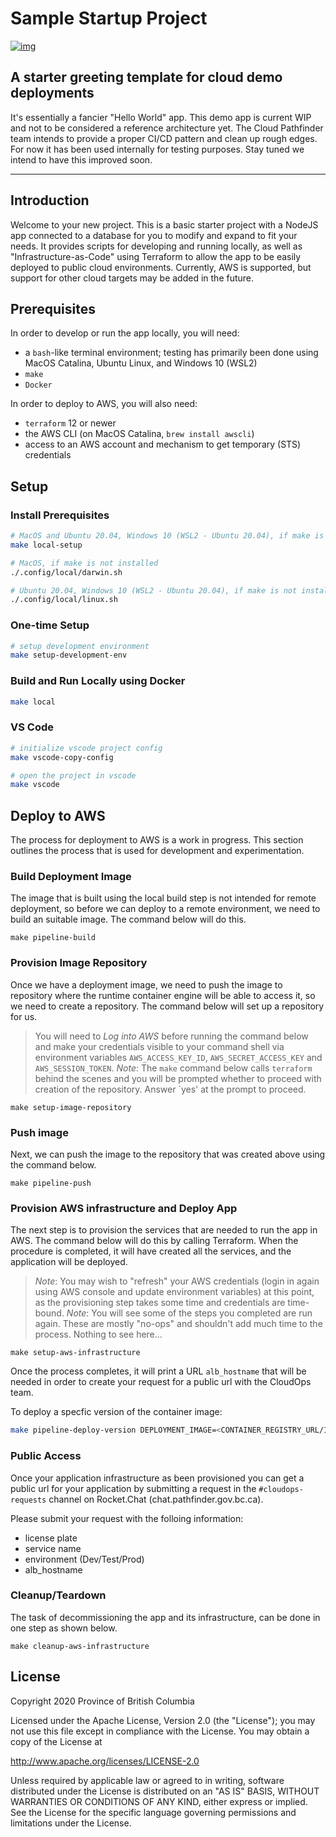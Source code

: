 # Sample Startup Project

[![img](https://img.shields.io/badge/Lifecycle-Experimental-339999)](https://github.com/bcgov/repomountie/blob/master/doc/lifecycle-badges.md)

## A starter greeting template for cloud demo deployments

It's essentially a fancier "Hello World" app. This demo app is current WIP and not to be considered a reference architecture yet. The Cloud Pathfinder team intends to provide a proper CI/CD pattern and clean up rough edges. For now it has been used internally for testing purposes. Stay tuned we intend to have this improved soon.

---

## Introduction

Welcome to your new project. This is a basic starter project with a NodeJS app connected to a database for you to modify and expand to fit your needs. It provides scripts for developing and running locally, as well as "Infrastructure-as-Code" using Terraform to allow the app to be easily deployed to public cloud environments. Currently, AWS is supported, but support for other cloud targets may be added in the future.

## Prerequisites

In order to develop or run the app locally, you will need:

- a `bash`-like terminal environment; testing has primarily been done using MacOS Catalina, Ubuntu Linux, and Windows 10 (WSL2)
- `make`
- `Docker`

In order to deploy to AWS, you will also need:

- `terraform` 12 or newer
- the AWS CLI (on MacOS Catalina, `brew install awscli`)
- access to an AWS account and mechanism to get temporary (STS) credentials

## Setup

### Install Prerequisites

```bash
# MacOS and Ubuntu 20.04, Windows 10 (WSL2 - Ubuntu 20.04), if make is installed
make local-setup
```

```bash
# MacOS, if make is not installed
./.config/local/darwin.sh
```

```bash
# Ubuntu 20.04, Windows 10 (WSL2 - Ubuntu 20.04), if make is not installed
./.config/local/linux.sh
```

### One-time Setup

```bash
# setup development environment
make setup-development-env
```

### Build and Run Locally using Docker

```bash
make local
```

### VS Code

```bash
# initialize vscode project config
make vscode-copy-config
```

```bash
# open the project in vscode
make vscode
```

## Deploy to AWS

The process for deployment to AWS is a work in progress. This section outlines the process that is used for development and experimentation.

### Build Deployment Image

The image that is built using the local build step is not intended for remote deployment, so before we can deploy to a remote environment, we need to build an suitable image. The command below will do this.

```shell script
make pipeline-build
```

### Provision Image Repository

Once we have a deployment image, we need to push the image to repository where the runtime container engine will be able to access it, so we need to create a repository. The command below will set up a repository for us.

> You will need to _Log into AWS_ before running the command below and make your credentials visible to your command shell via environment variables `AWS_ACCESS_KEY_ID`, `AWS_SECRET_ACCESS_KEY` and `AWS_SESSION_TOKEN`.
> _Note_: The `make` command below calls `terraform` behind the scenes and you will be prompted whether to proceed with creation of the repository. Answer `yes' at the prompt to proceed.

```shell script
make setup-image-repository
```

### Push image

Next, we can push the image to the repository that was created above using the command below.

```shell script
make pipeline-push
```

### Provision AWS infrastructure and Deploy App

The next step is to provision the services that are needed to run the app in AWS. The command below will do this by calling Terraform. When the procedure is completed, it will have created all the services, and the application will be deployed.

> _Note_: You may wish to "refresh" your AWS credentials (login in again using AWS console and update environment variables) at this point, as the provisioning step takes some time and credentials are time-bound.
> _Note_: You will see some of the steps you completed are run again. These are mostly "no-ops" and shouldn't add much time to the process. Nothing to see here...

```shell script
make setup-aws-infrastructure
```

Once the process completes, it will print a URL `alb_hostname` that will be needed in order to create your request for a public url with the CloudOps team.

To deploy a specfic version of the container image:

```bash
make pipeline-deploy-version DEPLOYMENT_IMAGE=<CONTAINER_REGISTRY_URL/IMAGE_NAME:TAG>
```

### Public Access

Once your application infrastructure as been provisioned you can get a public url for your application by submitting a request in the `#cloudops-requests` channel on Rocket.Chat (chat.pathfinder.gov.bc.ca).

Please submit your request with the folloing information:

- license plate
- service name
- environment (Dev/Test/Prod)
- alb_hostname

### Cleanup/Teardown

The task of decommissioning the app and its infrastructure, can be done in one step as shown below.

```shell script
make cleanup-aws-infrastructure
```

## License

Copyright 2020 Province of British Columbia

Licensed under the Apache License, Version 2.0 (the "License");
you may not use this file except in compliance with the License.
You may obtain a copy of the License at

<http://www.apache.org/licenses/LICENSE-2.0>

Unless required by applicable law or agreed to in writing, software
distributed under the License is distributed on an "AS IS" BASIS,
WITHOUT WARRANTIES OR CONDITIONS OF ANY KIND, either express or implied.
See the License for the specific language governing permissions and
limitations under the License.
